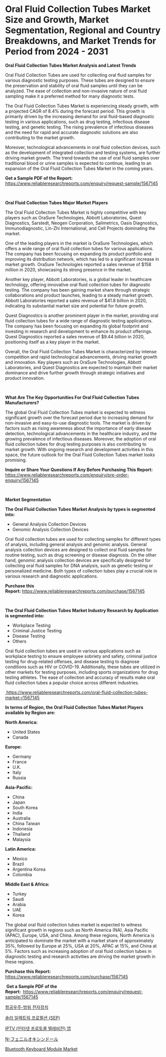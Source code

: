 <p><h1>Oral Fluid Collection Tubes Market Size and Growth, Market Segmentation, Regional and Country Breakdowns, and Market Trends for Period from 2024 -  2031</h1></p><p><strong>Oral Fluid Collection Tubes Market Analysis and Latest Trends</strong></p>
<p><p>Oral Fluid Collection Tubes are used for collecting oral fluid samples for various diagnostic testing purposes. These tubes are designed to ensure the preservation and stability of oral fluid samples until they can be analyzed. The ease of collection and non-invasive nature of oral fluid sampling make it a preferred method for many diagnostic tests.</p><p>The Oral Fluid Collection Tubes Market is experiencing steady growth, with a projected CAGR of 8.4% during the forecast period. This growth is primarily driven by the increasing demand for oral fluid-based diagnostic testing in various applications, such as drug testing, infectious disease testing, and genetic testing. The rising prevalence of infectious diseases and the need for rapid and accurate diagnostic solutions are also contributing to the market growth.</p><p>Moreover, technological advancements in oral fluid collection devices, such as the development of integrated collection and testing systems, are further driving market growth. The trend towards the use of oral fluid samples over traditional blood or urine samples is expected to continue, leading to an expansion of the Oral Fluid Collection Tubes Market in the coming years.</p></p>
<p><strong>Get a Sample PDF of the Report:&nbsp;</strong> <a href="https://www.reliableresearchreports.com/enquiry/request-sample/1567145">https://www.reliableresearchreports.com/enquiry/request-sample/1567145</a></p>
<p>&nbsp;</p>
<p><strong>Oral Fluid Collection Tubes Major Market Players</strong></p>
<p><p>The Oral Fluid Collection Tubes Market is highly competitive with key players such as OraSure Technologies, Abbott Laboratories, Quest Diagnostics, Sarstedt, Neogen Corporation, Salimetrics, Oasis Diagnostics, Immunodiagnostic, Lin-Zhi International, and Cell Projects dominating the market.</p><p>One of the leading players in the market is OraSure Technologies, which offers a wide range of oral fluid collection tubes for various applications. The company has been focusing on expanding its product portfolio and improving its distribution network, which has led to a significant increase in market growth. OraSure Technologies reported a sales revenue of $158 million in 2020, showcasing its strong presence in the market.</p><p>Another key player, Abbott Laboratories, is a global leader in healthcare technology, offering innovative oral fluid collection tubes for diagnostic testing. The company has been gaining market share through strategic collaborations and product launches, leading to a steady market growth. Abbott Laboratories reported a sales revenue of $41.8 billion in 2020, indicating its substantial market size and potential for future growth.</p><p>Quest Diagnostics is another prominent player in the market, providing oral fluid collection tubes for a wide range of diagnostic testing applications. The company has been focusing on expanding its global footprint and investing in research and development to enhance its product offerings. Quest Diagnostics reported a sales revenue of $9.44 billion in 2020, positioning itself as a key player in the market.</p><p>Overall, the Oral Fluid Collection Tubes Market is characterized by intense competition and rapid technological advancements, driving market growth and innovation. Key players such as OraSure Technologies, Abbott Laboratories, and Quest Diagnostics are expected to maintain their market dominance and drive further growth through strategic initiatives and product innovation.</p></p>
<p>&nbsp;</p>
<p><strong>What Are The Key Opportunities For Oral Fluid Collection Tubes Manufacturers?</strong></p>
<p><p>The global Oral Fluid Collection Tubes market is expected to witness significant growth over the forecast period due to increasing demand for non-invasive and easy-to-use diagnostic tools. The market is driven by factors such as rising awareness about the importance of early disease detection, technological advancements in the healthcare industry, and the growing prevalence of infectious diseases. Moreover, the adoption of oral fluid collection tubes for drug testing purposes is also contributing to market growth. With ongoing research and development activities in this space, the future outlook for the Oral Fluid Collection Tubes market looks promising.</p></p>
<p><strong>Inquire or Share Your Questions If Any Before Purchasing This Report:</strong> <a href="https://www.reliableresearchreports.com/enquiry/pre-order-enquiry/1567145">https://www.reliableresearchreports.com/enquiry/pre-order-enquiry/1567145</a></p>
<p>&nbsp;</p>
<p><strong>Market Segmentation</strong></p>
<p><strong>The Oral Fluid Collection Tubes Market Analysis by types is segmented into:</strong></p>
<p><ul><li>General Analysis Collection Devices</li><li>Genomic Analysis Collection Devices</li></ul></p>
<p><p>Oral fluid collection tubes are used for collecting samples for different types of analysis, including general analysis and genomic analysis. General analysis collection devices are designed to collect oral fluid samples for routine testing, such as drug screening or disease diagnosis. On the other hand, genomic analysis collection devices are specifically designed for collecting oral fluid samples for DNA analysis, such as genetic testing or personalized medicine. Both types of collection tubes play a crucial role in various research and diagnostic applications.</p></p>
<p><strong>Purchase this Report:&nbsp;</strong><a href="https://www.reliableresearchreports.com/purchase/1567145">https://www.reliableresearchreports.com/purchase/1567145</a></p>
<p>&nbsp;</p>
<p><strong>The Oral Fluid Collection Tubes Market Industry Research by Application is segmented into:</strong></p>
<p><ul><li>Workplace Testing</li><li>Criminal Justice Testing</li><li>Disease Testing</li><li>Others</li></ul></p>
<p><p>Oral fluid collection tubes are used in various applications such as workplace testing to ensure employee sobriety and safety, criminal justice testing for drug-related offenses, and disease testing to diagnose conditions such as HIV or COVID-19. Additionally, these tubes are utilized in other markets for testing purposes, including sports organizations for drug testing athletes. The ease of collection and accuracy of results make oral fluid collection tubes a popular choice across different industries.</p></p>
<p><a href="https://www.reliableresearchreports.com/oral-fluid-collection-tubes-market-r1567145">&nbsp;https://www.reliableresearchreports.com/oral-fluid-collection-tubes-market-r1567145</a></p>
<p><strong>In terms of Region, the Oral Fluid Collection Tubes Market Players available by Region are:</strong></p>
<p>
    <p> <strong> North America: </strong>
        <ul>
            <li>United States</li>
            <li>Canada</li>
        </ul>
        </p> 
    <p> <strong> Europe: </strong>
        <ul>
            <li>Germany</li>
            <li>France</li>
            <li>U.K.</li>
            <li>Italy</li>
            <li>Russia</li>
        </ul>
        </p> 
    <p> <strong> Asia-Pacific: </strong>
        <ul>
            <li>China</li>
            <li>Japan</li>
            <li>South Korea</li>
            <li>India</li>
            <li>Australia</li>
            <li>China Taiwan</li>
            <li>Indonesia</li>
            <li>Thailand</li>
            <li>Malaysia</li>
        </ul>
        </p> 
    <p> <strong> Latin America: </strong>
        <ul>
            <li>Mexico</li>
            <li>Brazil</li>
            <li>Argentina Korea</li>
            <li>Colombia</li>
        </ul>
        </p> 
    <p> <strong> Middle East & Africa: </strong>
        <ul>
            <li>Turkey</li>
            <li>Saudi</li>
            <li>Arabia</li>
            <li>UAE</li>
            <li>Korea</li>
        </ul>
    </p>
    </p>
<p><p>The global oral fluid collection tubes market is expected to witness significant growth in regions such as North America (NA), Asia Pacific (APAC), Europe, USA, and China. Among these regions, North America is anticipated to dominate the market with a market share of approximately 35%, followed by Europe at 25%, USA at 20%, APAC at 15%, and China at 5%. Factors such as increasing adoption of oral fluid collection tubes in diagnostic testing and research activities are driving the market growth in these regions.</p></p>
<p><strong>Purchase this Report: </strong><a href="https://www.reliableresearchreports.com/purchase/1567145">https://www.reliableresearchreports.com/purchase/1567145</a></p>
<p>&nbsp;<strong>Get a Sample PDF of the Report:&nbsp;&nbsp;</strong><a href="https://www.reliableresearchreports.com/enquiry/request-sample/1567145">https://www.reliableresearchreports.com/enquiry/request-sample/1567145</a></p>
<p><strong></strong></p>
<p><p><a href="https://github.com/victorsharp87978/Market-Research-Report-List-1/blob/main/568270283882.md">항공우주-방위 전자장치</a></p><p><a href="https://medium.com/@jackiefauhey9089475/%ED%83%9C%EC%96%91%EA%B4%91-%EC%A0%84%EA%B8%B0-%EC%B6%94%EC%A7%84-sep-%EC%8B%9C%EC%9E%A5-%EC%8B%9C%EC%9E%A5-cagr-%EC%8B%9C%EC%9E%A5-%EB%8F%99%ED%96%A5-%EB%B0%8F-%EC%84%B1%EC%9E%A5-%EC%A0%84%EB%9E%B5%EC%97%90-%EB%8C%80%ED%95%9C-%ED%86%B5%EC%B0%B0%EB%A0%A5-1d71a6b83832">솔라 일렉트릭 프로펄션 (SEP)</a></p><p><a href="https://medium.com/@simeonbode1/%EC%9D%B8%ED%84%B0%EB%84%B7-%ED%94%84%EB%A1%9C%ED%86%A0%EC%BD%9C-%ED%85%94%EB%A0%88%EB%B9%84%EC%A0%84-iptv-%EC%95%B1-%EC%8B%9C%EC%9E%A5-%EA%B7%9C%EB%AA%A8-%EC%8B%9C%EC%9E%A5-%EC%A0%84%EB%A7%9D-%EB%B0%8F-%EC%8B%9C%EC%9E%A5-%EC%98%88%EC%B8%A1-2024%EB%85%84%EB%B6%80%ED%84%B0-2031%EB%85%84-d82980e7da95">IPTV (인터넷 프로토콜 텔레비전) 앱</a></p><p><a href="https://github.com/marbadji/Market-Research-Report-List-1/blob/main/193664990945.md">N-フェニルオキシンドール</a></p><p><a href="https://issuu.com/reportprime-2/docs/bluetooth-keyboard-module-market-size-2030.pptx">Bluetooth Keyboard Module Market</a></p></p>